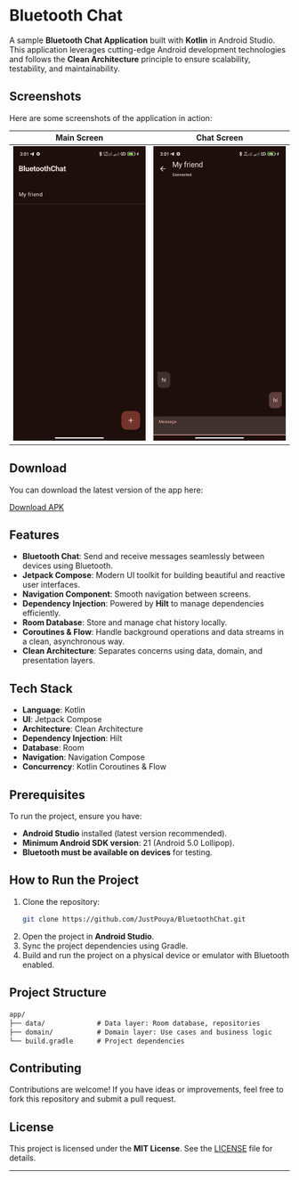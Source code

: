 # Bluetooth Chat

A sample **Bluetooth Chat Application** built with **Kotlin** in Android Studio. This application leverages cutting-edge Android development technologies and follows the **Clean Architecture** principle to ensure scalability, testability, and maintainability.

## Screenshots

Here are some screenshots of the application in action:

| Main Screen                         | Chat Screen                         |
|-------------------------------------|-------------------------------------|
| ![Main Screen](screenshots/main.jpg) | ![Chat Screen](screenshots/chat.jpg) |

## Download
You can download the latest version of the app here:

[Download APK](https://github.com/JustPouya/BluetoothChat/releases/download/1.0.1/Bluetooth.Chat.apk)

## Features
- **Bluetooth Chat**: Send and receive messages seamlessly between devices using Bluetooth.
- **Jetpack Compose**: Modern UI toolkit for building beautiful and reactive user interfaces.
- **Navigation Component**: Smooth navigation between screens.
- **Dependency Injection**: Powered by **Hilt** to manage dependencies efficiently.
- **Room Database**: Store and manage chat history locally.
- **Coroutines & Flow**: Handle background operations and data streams in a clean, asynchronous way.
- **Clean Architecture**: Separates concerns using data, domain, and presentation layers.

## Tech Stack
- **Language**: Kotlin
- **UI**: Jetpack Compose
- **Architecture**: Clean Architecture
- **Dependency Injection**: Hilt
- **Database**: Room
- **Navigation**: Navigation Compose
- **Concurrency**: Kotlin Coroutines & Flow

## Prerequisites
To run the project, ensure you have:
- **Android Studio** installed (latest version recommended).
- **Minimum Android SDK version**: 21 (Android 5.0 Lollipop).
- **Bluetooth must be available on devices** for testing.

## How to Run the Project
1. Clone the repository:
   ```bash
   git clone https://github.com/JustPouya/BluetoothChat.git
   ```
2. Open the project in **Android Studio**.
3. Sync the project dependencies using Gradle.
4. Build and run the project on a physical device or emulator with Bluetooth enabled.

## Project Structure
```
app/
├── data/             # Data layer: Room database, repositories
├── domain/           # Domain layer: Use cases and business logic
└── build.gradle      # Project dependencies
```

## Contributing
Contributions are welcome! If you have ideas or improvements, feel free to fork this repository and submit a pull request.

## License
This project is licensed under the **MIT License**. See the [LICENSE](LICENSE) file for details.

---

